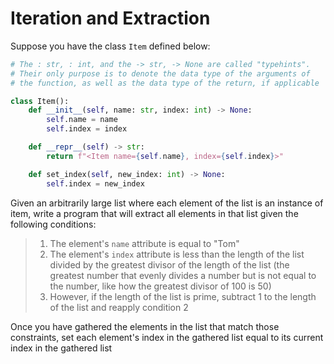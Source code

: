 # Iteration and Extraction

Suppose you have the class `Item` defined below:

```python
# The : str, : int, and the -> str, -> None are called "typehints".
# Their only purpose is to denote the data type of the arguments of
# the function, as well as the data type of the return, if applicable

class Item():
    def __init__(self, name: str, index: int) -> None:
        self.name = name
        self.index = index

    def __repr__(self) -> str:
        return f"<Item name={self.name}, index={self.index}>"

    def set_index(self, new_index: int) -> None:
        self.index = new_index
```

Given an arbitrarily large list where each element of the list is an instance of
item, write a program that will extract all elements in that list given the 
following conditions:

> 1. The element's `name` attribute is equal to "Tom"
> 2. The element's `index` attribute is less than the length of the list divided
> by the greatest divisor of the length of the list (the greatest number that
> evenly divides a number but is not equal to the number, like how the greatest 
> divisor of 100 is 50)
> 3. However, if the length of the list is prime, subtract 1 to the length of
> the list and reapply condition 2

Once you have gathered the elements in the list that match those constraints, 
set each element's index in the gathered list equal to its current index in the
gathered list